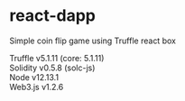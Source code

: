 # react-dapp
Simple coin flip game using Truffle react box

Truffle v5.1.11 (core: 5.1.11)  
Solidity v0.5.8 (solc-js)  
Node v12.13.1  
Web3.js v1.2.6
